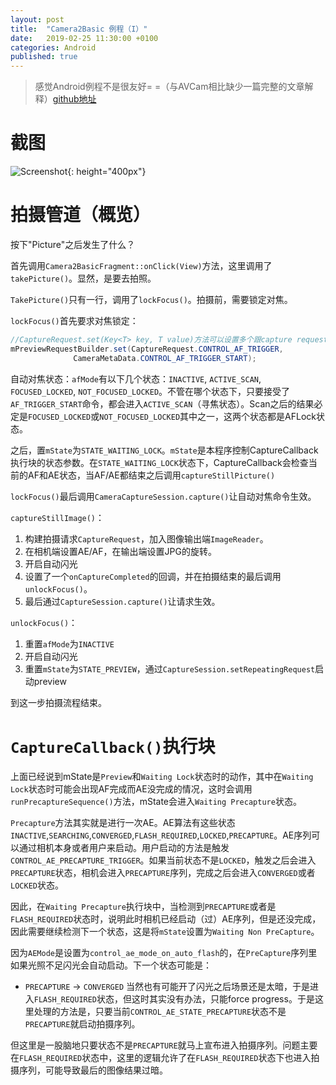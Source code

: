 ```yaml
---
layout: post
title:  "Camera2Basic 例程（I）"
date:   2019-02-25 11:30:00 +0100
categories: Android
published: true
---
```


> 感觉Android例程不是很友好= =（与AVCam相比缺少一篇完整的文章解释）[github地址](https://github.com/googlesamples/android-Camera2Basic)

# 截图
![Screenshot](https://raw.githubusercontent.com/isVoid/isvoid.github.io/master/_posts/assets/camera2/cam2basic.png){: height="400px"}

# 拍摄管道（概览）
按下"Picture"之后发生了什么？

首先调用`Camera2BasicFragment::onClick(View)`方法，这里调用了`takePicture()`。显然，是要去拍照。

`TakePicture()`只有一行，调用了`lockFocus()`。拍摄前，需要锁定对焦。

`lockFocus()`首先要求对焦锁定：
```Java
//CaptureRequest.set(Key<T> key, T value)方法可以设置多个跟capture request相关的参数
mPreviewRequestBuilder.set(CaptureRequest.CONTROL_AF_TRIGGER,
              CameraMetaData.CONTROL_AF_TRIGGER_START);
```
自动对焦状态：`afMode`有以下几个状态：`INACTIVE`, `ACTIVE_SCAN`, `FOCUSED_LOCKED`, `NOT_FOCUSED_LOCKED`。不管在哪个状态下，只要接受了`AF_TRIGGER_START`命令，都会进入`ACTIVE_SCAN`（寻焦状态）。Scan之后的结果必定是`FOCUSED_LOCKED`或`NOT_FOCUSED_LOCKED`其中之一，这两个状态都是AFLock状态。

之后，置`mState`为`STATE_WAITING_LOCK`。`mState`是本程序控制CaptureCallback执行块的状态参数。在`STATE_WAITING_LOCK`状态下，CaptureCallback会检查当前的AF和AE状态，当AF/AE都结束之后调用`captureStillPicture()`

`lockFocus()`最后调用`CameraCaptureSession.capture()`让自动对焦命令生效。

`captureStillImage()`：
1. 构建拍摄请求`CaptureRequest`，加入图像输出端`ImageReader`。
2. 在相机端设置AE/AF，在输出端设置JPG的旋转。
3. 开启自动闪光
3. 设置了一个`onCaptureCompleted`的回调，并在拍摄结束的最后调用`unlockFocus()`。
4. 最后通过`CaptureSession.capture()`让请求生效。

`unlockFocus()`：
1. 重置`afMode`为`INACTIVE`
2. 开启自动闪光
3. 重置`mState`为`STATE_PREVIEW`，通过`CaptureSession.setRepeatingRequest`启动preview

到这一步拍摄流程结束。

# `CaptureCallback()`执行块
上面已经说到mState是`Preview`和`Waiting Lock`状态时的动作，其中在`Waiting Lock`状态时可能会出现AF完成而AE没完成的情况，这时会调用`runPrecaptureSequence()`方法，mState会进入`Waiting Precapture`状态。

`Precapture`方法其实就是进行一次AE。AE算法有这些状态`INACTIVE`,`SEARCHING`,`CONVERGED`,`FLASH_REQUIRED`,`LOCKED`,`PRECAPTURE`。AE序列可以通过相机本身或者用户来启动。用户启动的方法是触发`CONTROL_AE_PRECAPTURE_TRIGGER`。如果当前状态不是`LOCKED`，触发之后会进入`PRECAPTURE`状态，相机会进入`PRECAPTURE`序列，完成之后会进入`CONVERGED`或者`LOCKED`状态。

因此，在`Waiting Precapture`执行块中，当检测到`PRECAPTURE`或者是`FLASH_REQUIRED`状态时，说明此时相机已经启动（过）AE序列，但是还没完成，因此需要继续检测下一个状态，这是将`mState`设置为`Waiting Non PreCapture`。

因为`AEMode`是设置为`control_ae_mode_on_auto_flash`的，在`PreCapture`序列里如果光照不足闪光会自动启动。下一个状态可能是：
- `PRECAPTURE` -> `CONVERGED`
当然也有可能开了闪光之后场景还是太暗，于是进入`FLASH_REQUIRED`状态，但这时其实没有办法，只能force progress。于是这里处理的方法是，只要当前`CONTROL_AE_STATE_PRECAPTURE`状态不是`PRECAPTURE`就启动拍摄序列。

<p hidden>
在`Waiting Non PreCaputure`中，Basic应用用了比较简略的处理方法。理论上，这时AE状态有这些可能性：
- `PRECAPTURE` -> `CONVERGED`
- `PRECAPTURE` -> `LOCKED` （没有AE_Lock的UI，实际不可能进入这个状态）
- `FLASH_REQUIRED` -> `SEARCHING` -> `CONVERGED`
- `FLASH_REQUIRED` -> `SEARCHING` -> `LOCKED` （没有AE_Lock的UI，实际不可能进入这个状态）
- `FLASH_REQUIRED` -> `SEARCHING` -> `FLASH_REQUIRED` -> ...

但这里是一股脑地只要状态不是`PRECAPTURE`就马上宣布进入拍摄序列。问题主要在`FLASH_REQUIRED`状态中，这里的逻辑允许了在`FLASH_REQUIRED`状态下也进入拍摄序列，可能导致最后的图像结果过暗。
</p>
